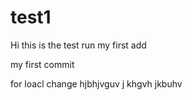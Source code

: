 # test1

Hi this is the test run
 my first add 

  my first commit 
  
  for loacl change 
hjbhjvguv j khgvh 
jkbuhv
